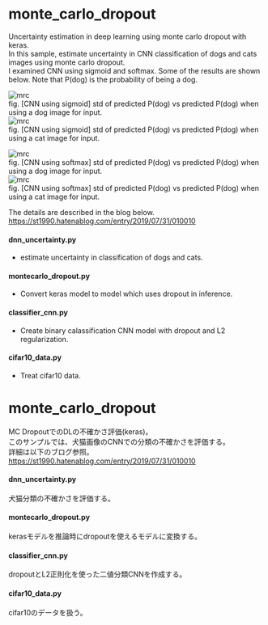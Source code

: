 # monte_carlo_dropout
Uncertainty estimation in deep learning using monte carlo dropout with keras.<br>
In this sample, estimate uncertainty in CNN classification of dogs and cats images using monte carlo dropout.<br>
I examined CNN using sigmoid and softmax. Some of the results are shown below. Note that P(dog) is the probability of being a dog.<br>

![mrc](https://github.com/statsu1990/monte_carlo_dropout/blob/master/result_sigmoid/std_vs_prob_dog.png)<br>
      fig. [CNN using sigmoid] std of predicted P(dog) vs predicted P(dog) when using a dog image for input.<br>
![mrc](https://github.com/statsu1990/monte_carlo_dropout/blob/master/result_sigmoid/std_vs_prob_cat.png)<br>
      fig. [CNN using sigmoid] std of predicted P(dog) vs predicted P(dog) when using a cat image for input.<br>

![mrc](https://github.com/statsu1990/monte_carlo_dropout/blob/master/result_softmax/std_vs_prob_dog.png)<br>
      fig. [CNN using softmax] std of predicted P(dog) vs predicted P(dog) when using a dog image for input.<br>
![mrc](https://github.com/statsu1990/monte_carlo_dropout/blob/master/result_softmax/std_vs_prob_cat.png)<br>
      fig. [CNN using softmax] std of predicted P(dog) vs predicted P(dog) when using a cat image for input.<br>

The details are described in the blog below.<br>
https://st1990.hatenablog.com/entry/2019/07/31/010010<br>

#### dnn_uncertainty.py
- estimate uncertainty in classification of dogs and cats.<br>

#### montecarlo_dropout.py
- Convert keras model to model which uses dropout in inference.<br>

#### classifier_cnn.py
- Create binary calassification CNN model with dropout and L2 regularization.<br>

#### cifar10_data.py
- Treat cifar10 data.<br>



# monte_carlo_dropout
MC DropoutでのDLの不確かさ評価(keras)。<br>
このサンプルでは、犬猫画像のCNNでの分類の不確かさを評価する。<br>
詳細は以下のブログ参照。<br>
https://st1990.hatenablog.com/entry/2019/07/31/010010<br>

#### dnn_uncertainty.py
犬猫分類の不確かさを評価する。<br>

#### montecarlo_dropout.py
kerasモデルを推論時にdropoutを使えるモデルに変換する。<br>

#### classifier_cnn.py
dropoutとL2正則化を使った二値分類CNNを作成する。<br>

#### cifar10_data.py
cifar10のデータを扱う。<br>
